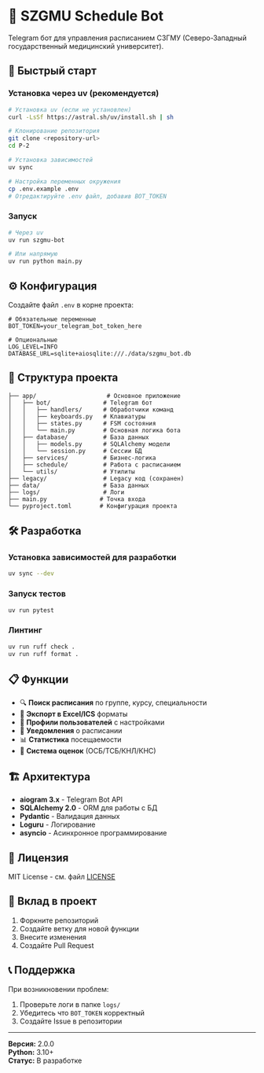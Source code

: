 # 🤖 SZGMU Schedule Bot

Telegram бот для управления расписанием СЗГМУ (Северо-Западный государственный медицинский университет).

## 🚀 Быстрый старт

### Установка через uv (рекомендуется)

```bash
# Установка uv (если не установлен)
curl -LsSf https://astral.sh/uv/install.sh | sh

# Клонирование репозитория
git clone <repository-url>
cd P-2

# Установка зависимостей
uv sync

# Настройка переменных окружения
cp .env.example .env
# Отредактируйте .env файл, добавив BOT_TOKEN
```

### Запуск

```bash
# Через uv
uv run szgmu-bot

# Или напрямую
uv run python main.py
```

## ⚙️ Конфигурация

Создайте файл `.env` в корне проекта:

```env
# Обязательные переменные
BOT_TOKEN=your_telegram_bot_token_here

# Опциональные
LOG_LEVEL=INFO
DATABASE_URL=sqlite+aiosqlite:///./data/szgmu_bot.db
```

## 📁 Структура проекта

```
├── app/                    # Основное приложение
│   ├── bot/               # Telegram бот
│   │   ├── handlers/      # Обработчики команд
│   │   ├── keyboards.py   # Клавиатуры
│   │   ├── states.py      # FSM состояния
│   │   └── main.py        # Основная логика бота
│   ├── database/          # База данных
│   │   ├── models.py      # SQLAlchemy модели
│   │   └── session.py     # Сессии БД
│   ├── services/          # Бизнес-логика
│   ├── schedule/          # Работа с расписанием
│   └── utils/             # Утилиты
├── legacy/                # Legacy код (сохранен)
├── data/                  # База данных
├── logs/                  # Логи
├── main.py               # Точка входа
└── pyproject.toml        # Конфигурация проекта
```

## 🛠️ Разработка

### Установка зависимостей для разработки

```bash
uv sync --dev
```

### Запуск тестов

```bash
uv run pytest
```

### Линтинг

```bash
uv run ruff check .
uv run ruff format .
```

## 📋 Функции

- 🔍 **Поиск расписания** по группе, курсу, специальности
- 📅 **Экспорт в Excel/ICS** форматы
- 👤 **Профили пользователей** с настройками
- 🔔 **Уведомления** о расписании
- 📊 **Статистика** посещаемости
- 🎯 **Система оценок** (ОСБ/ТСБ/КНЛ/КНС)

## 🏗️ Архитектура

- **aiogram 3.x** - Telegram Bot API
- **SQLAlchemy 2.0** - ORM для работы с БД
- **Pydantic** - Валидация данных
- **Loguru** - Логирование
- **asyncio** - Асинхронное программирование

## 📝 Лицензия

MIT License - см. файл [LICENSE](LICENSE)

## 🤝 Вклад в проект

1. Форкните репозиторий
2. Создайте ветку для новой функции
3. Внесите изменения
4. Создайте Pull Request

## 📞 Поддержка

При возникновении проблем:
1. Проверьте логи в папке `logs/`
2. Убедитесь что `BOT_TOKEN` корректный
3. Создайте Issue в репозитории

---

**Версия:** 2.0.0  
**Python:** 3.10+  
**Статус:** В разработке